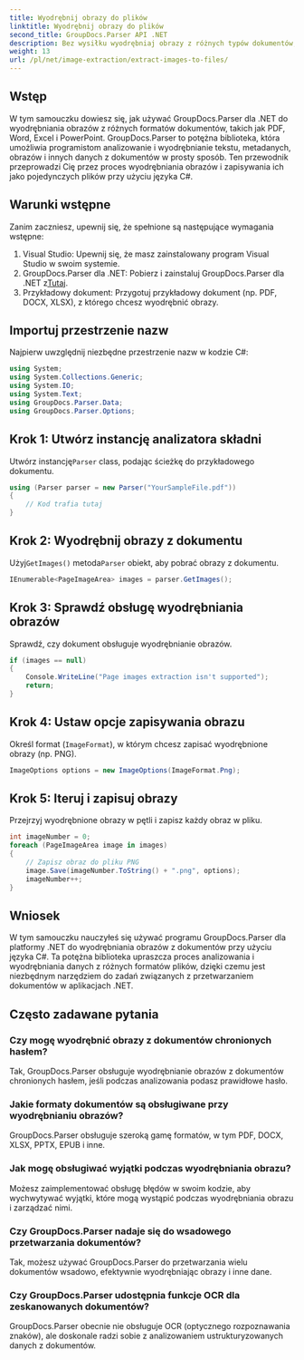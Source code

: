 ```yaml
---
title: Wyodrębnij obrazy do plików
linktitle: Wyodrębnij obrazy do plików
second_title: GroupDocs.Parser API .NET
description: Bez wysiłku wyodrębniaj obrazy z różnych typów dokumentów, takich jak PDF i DOCX, za pomocą GroupDocs.Parser dla .NET. Uprość zadania analizowania dokumentów.
weight: 13
url: /pl/net/image-extraction/extract-images-to-files/
---
```

## Wstęp
W tym samouczku dowiesz się, jak używać GroupDocs.Parser dla .NET do wyodrębniania obrazów z różnych formatów dokumentów, takich jak PDF, Word, Excel i PowerPoint. GroupDocs.Parser to potężna biblioteka, która umożliwia programistom analizowanie i wyodrębnianie tekstu, metadanych, obrazów i innych danych z dokumentów w prosty sposób. Ten przewodnik przeprowadzi Cię przez proces wyodrębniania obrazów i zapisywania ich jako pojedynczych plików przy użyciu języka C#.
## Warunki wstępne
Zanim zaczniesz, upewnij się, że spełnione są następujące wymagania wstępne:
1. Visual Studio: Upewnij się, że masz zainstalowany program Visual Studio w swoim systemie.
2.  GroupDocs.Parser dla .NET: Pobierz i zainstaluj GroupDocs.Parser dla .NET z[Tutaj](https://releases.groupdocs.com/parser/net/).
3. Przykładowy dokument: Przygotuj przykładowy dokument (np. PDF, DOCX, XLSX), z którego chcesz wyodrębnić obrazy.

## Importuj przestrzenie nazw
Najpierw uwzględnij niezbędne przestrzenie nazw w kodzie C#:
```csharp
using System;
using System.Collections.Generic;
using System.IO;
using System.Text;
using GroupDocs.Parser.Data;
using GroupDocs.Parser.Options;
```
## Krok 1: Utwórz instancję analizatora składni
 Utwórz instancję`Parser` class, podając ścieżkę do przykładowego dokumentu.
```csharp
using (Parser parser = new Parser("YourSampleFile.pdf"))
{
    // Kod trafia tutaj
}
```
## Krok 2: Wyodrębnij obrazy z dokumentu
 Użyj`GetImages()` metoda`Parser` obiekt, aby pobrać obrazy z dokumentu.
```csharp
IEnumerable<PageImageArea> images = parser.GetImages();
```
## Krok 3: Sprawdź obsługę wyodrębniania obrazów
Sprawdź, czy dokument obsługuje wyodrębnianie obrazów.
```csharp
if (images == null)
{
    Console.WriteLine("Page images extraction isn't supported");
    return;
}
```
## Krok 4: Ustaw opcje zapisywania obrazu
Określ format (`ImageFormat`), w którym chcesz zapisać wyodrębnione obrazy (np. PNG).
```csharp
ImageOptions options = new ImageOptions(ImageFormat.Png);
```
## Krok 5: Iteruj i zapisuj obrazy
Przejrzyj wyodrębnione obrazy w pętli i zapisz każdy obraz w pliku.
```csharp
int imageNumber = 0;
foreach (PageImageArea image in images)
{
    // Zapisz obraz do pliku PNG
    image.Save(imageNumber.ToString() + ".png", options);
    imageNumber++;
}
```

## Wniosek
W tym samouczku nauczyłeś się używać programu GroupDocs.Parser dla platformy .NET do wyodrębniania obrazów z dokumentów przy użyciu języka C#. Ta potężna biblioteka upraszcza proces analizowania i wyodrębniania danych z różnych formatów plików, dzięki czemu jest niezbędnym narzędziem do zadań związanych z przetwarzaniem dokumentów w aplikacjach .NET.

## Często zadawane pytania
### Czy mogę wyodrębnić obrazy z dokumentów chronionych hasłem?
Tak, GroupDocs.Parser obsługuje wyodrębnianie obrazów z dokumentów chronionych hasłem, jeśli podczas analizowania podasz prawidłowe hasło.
### Jakie formaty dokumentów są obsługiwane przy wyodrębnianiu obrazów?
GroupDocs.Parser obsługuje szeroką gamę formatów, w tym PDF, DOCX, XLSX, PPTX, EPUB i inne.
### Jak mogę obsługiwać wyjątki podczas wyodrębniania obrazu?
Możesz zaimplementować obsługę błędów w swoim kodzie, aby wychwytywać wyjątki, które mogą wystąpić podczas wyodrębniania obrazu i zarządzać nimi.
### Czy GroupDocs.Parser nadaje się do wsadowego przetwarzania dokumentów?
Tak, możesz używać GroupDocs.Parser do przetwarzania wielu dokumentów wsadowo, efektywnie wyodrębniając obrazy i inne dane.
### Czy GroupDocs.Parser udostępnia funkcje OCR dla zeskanowanych dokumentów?
GroupDocs.Parser obecnie nie obsługuje OCR (optycznego rozpoznawania znaków), ale doskonale radzi sobie z analizowaniem ustrukturyzowanych danych z dokumentów.